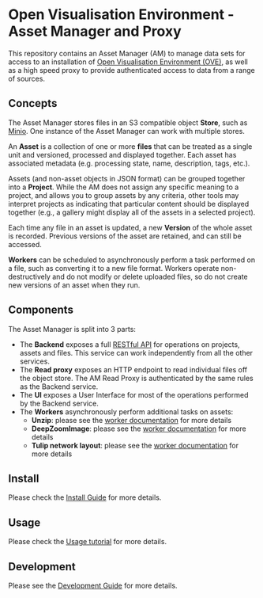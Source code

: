 # Open Visualisation Environment - Asset Manager and Proxy

This repository contains an Asset Manager (AM) to manage data sets for access to an installation of 
[Open Visualisation Environment (OVE)](https://github.com/ove/ove), as well as a high speed 
proxy to provide authenticated access to data from a range of sources.

[//]: # (These are then authenticated through the Authentication manager in order to ensure no direct access to a data set by unauthenticated users.)

## Concepts

The Asset Manager stores files in an S3 compatible object **Store**, such as [Minio](http://minio.io).
One instance of the Asset Manager can work with multiple stores.

An **Asset** is a collection of one or more **files** that can be treated as a single unit and versioned, processed
and displayed together. Each asset has associated metadata (e.g. processing state, name, description, tags, etc.).

Assets (and non-asset objects in JSON format) can be grouped together into a **Project**.
While the AM does not assign any specific meaning to a project, and allows you to group assets by any criteria, other
tools may interpret projects as indicating that particular content should be displayed together (e.g., a gallery might
display all of the assets in a selected project).

Each time any file in an asset is updated, a new **Version** of the whole asset is recorded. Previous versions of the
asset are retained, and can still be accessed.

**Workers** can be scheduled to asynchronously perform a task performed on a file, such as converting it to a new file
format. Workers operate non-destructively and do not modify or delete uploaded files, so do not create new versions of
an asset when they run.
 

## Components

The Asset Manager is split into 3 parts:

- The **Backend** exposes a full [RESTful API](docs/API.md) for operations on projects, assets and files.
This service can work independently from all the other services.
- The **Read proxy** exposes an HTTP endpoint to read individual files off the object store.
The AM Read Proxy is authenticated by the same rules as the Backend service.
- The **UI** exposes a User Interface for most of the operations performed by the Backend service.
- The **Workers** asynchronously perform additional tasks on assets:
    - **Unzip**: please see the [worker documentation](docs/workers/ZipWorker.md) for more details  
    - **DeepZoomImage**: please see the [worker documentation](docs/workers/DeepZoomImageWorker.md) for more details  
    - **Tulip network layout**: please see the [worker documentation](docs/workers/Tulip.md) for more details

## Install

Please check the [Install Guide](docs/Install.md) for more details.

## Usage

Please check the [Usage tutorial](docs/Usage.md) for more details.

## Development

Please see the [Development Guide](docs/Development.md) for more details.
